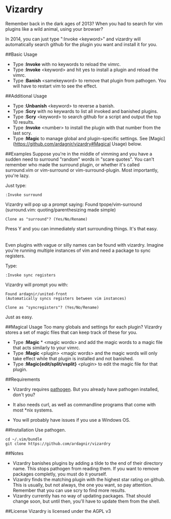 Vizardry
============

Remember back in the dark ages of 2013? When you had to search for vim plugins like a wild animal, using your browser?

In 2014, you can just type ":Invoke &lt;keyword&gt;" and vizardry will automatically search github for the plugin you want and install it for you.

##Basic Usage
- Type :<b>Invoke</b> with no keywords to reload the vimrc.
- Type :<b>Invoke</b> &lt;keyword&gt; and hit yes to install a plugin and reload the vimrc.
- Type :<b>Banish</b> &lt;samekeyword&gt; to remove that plugin from pathogen. You will have to restart vim to see the effect.

##Additional Usage
- Type :<b>Unbanish</b> &lt;keyword&gt; to reverse a banish.
- Type :<b>Scry</b> with no keywards to list all invoked and banished plugins.
- Type :<b>Scry</b> &lt;keyword&gt; to search github for a script and output the top 10 results.
- Type :<b>Invoke</b> &lt;number&gt; to install the plugin with that number from the last scry.
- Type :<b>Magic</b> to manage global and plugin-specific settings. See [Magic](https://github.com/ardagnir/vizardry#Magical Usage) below.

##Examples
Suppose you're in the middle of vimming and you have a sudden need to surround "random" words in "scare quotes". You can't remember who made the surround plugin, or whether it's called surround.vim or vim-surround or vim-surround-plugin. Most importantly, you're lazy.

Just type:

    :Invoke surround

Vizardry will pop up a prompt saying:
    Found tpope/vim-surround
    (surround.vim: quoting/parenthesizing made simple)

    Clone as "surround"? (Yes/No/Rename)

Press Y and you can immediately start surrounding things. It's that easy.
<br><br><br>
Even plugins with vague or silly names can be found with vizardry. Imagine you're running multiple instances of vim and need a package to sync registers.

Type:

    :Invoke sync registers

Vizardry will prompt you with:

    Found ardagnir/united-front
    (Automatically syncs registers between vim instances)

    Clone as "syncregisters"? (Yes/No/Rename)

Just as easy.

##Magical Usage
  Too many globals and settings for each plugin? Vizardry stores a set of magic files that can keep track of these for you.

- Type :<b>Magic</b> * &lt;magic words&gt; and add the magic words to a magic file that acts similarly to your vimrc.
- Type :<b>Magic</b> &lt;plugin&gt; &lt;magic words&gt; and the magic words will only take effect while that plugin is installed and not banished.
- Type :<b>Magic{edit/split/vsplit}</b> &lt;plugin&gt; to edit the magic file for that plugin.


##Requirements
- Vizardry requires [pathogen](https://github.com/tpope/vim-pathogen). But you already have pathogen installed, don't you?

- It also needs curl, as well as commandline programs that come with most \*nix systems.

- You will probably have issues if you use a Windows OS.

##Installation
Use pathogen.

    cd ~/.vim/bundle
    git clone https://github.com/ardagnir/vizardry

##Notes
- Vizardry banishes plugins by adding a tilde to the end of their directory name. This stops pathogen from reading them. If you want to remove packages completly, you must do it yourself.
- Vizardry finds the matching plugin with the highest star rating on github. This is usually, but not always, the one you want, so pay attention. Remember that you can use scry to find more results.
- Vizardry currently has no way of updating packages. That should change soon, but until then, you'll have to update them from the shell.

##License
Vizardry is licensed under the AGPL v3
